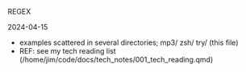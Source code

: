 REGEX

2024-04-15
-   examples scattered in several directories; mp3/ zsh/ try/ (this file)
-   REF: see my tech reading list (/home/jim/code/docs/tech_notes/001_tech_reading.qmd)


